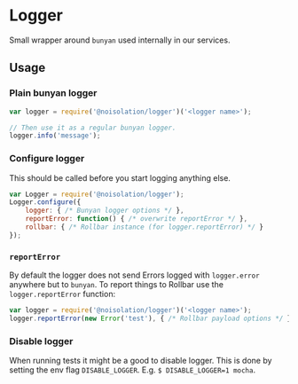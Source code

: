 # Logger

Small wrapper around `bunyan` used internally in our services.

## Usage

### Plain bunyan logger

``` javascript
var logger = require('@noisolation/logger')('<logger name>');

// Then use it as a regular bunyan logger.
logger.info('message');
```

### Configure logger

This should be called before you start logging anything else.

``` javascript
var Logger = require('@noisolation/logger');
Logger.configure({
    logger: { /* Bunyan logger options */ },
    reportError: function() { /* overwrite reportError */ },
    rollbar: { /* Rollbar instance (for logger.reportError) */ }
});
```

### `reportError`

By default the logger does not send Errors logged with `logger.error` anywhere but to `bunyan`. To report things to Rollbar use the `logger.reportError` function:

``` javascript
var logger = require('@noisolation/logger')('<logger name>');
logger.reportError(new Error('test'), { /* Rollbar payload options */ }, request)
```

### Disable logger

When running tests it might be a good to disable logger. This is done by setting the env flag `DISABLE_LOGGER`. E.g. `$ DISABLE_LOGGER=1 mocha`.
